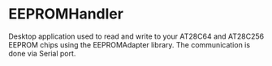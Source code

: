 # EEPROMHandler
Desktop application used to read and write to your AT28C64 and AT28C256 EEPROM chips using the EEPROMAdapter library. The communication is done via Serial port.
